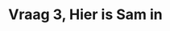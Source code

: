 ---
start: "00:00:08.500"
end: "00:00:12.000"
title: Vraag 3, Hier is Sam in
options:
- Dubai
- Singapore
- Rio de Janeiro
- Bali	
- Moskou
answer: Rio de Janeiro
---